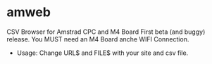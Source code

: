 # amweb
CSV Browser for Amstrad CPC and M4 Board
First beta (and buggy) release.
You MUST need an M4 Board anche WIFI Connection.

- Usage: 
Change URL$ and FILE$ with your site and csv file.
